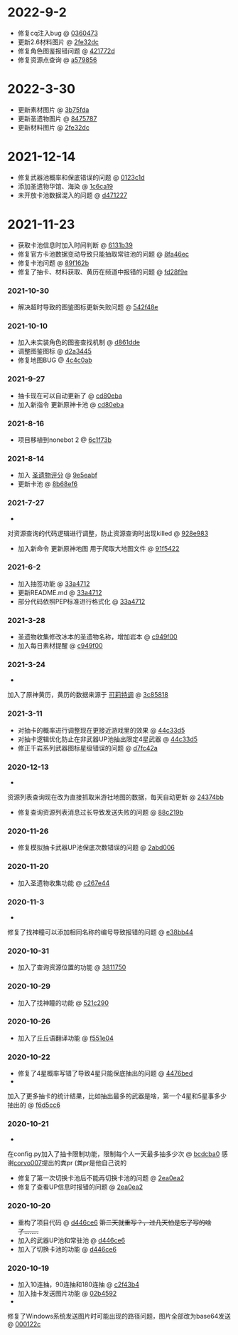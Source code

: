 # 2022-9-2

* 修复cq注入bug @ [0360473](https://github.com/H-K-Y/Genshin_Impact_bot/commit/0360473)
* 更新2.6材料图片 @ [2fe32dc](https://github.com/H-K-Y/Genshin_Impact_bot/commit/2fe32dc)
* 修复角色图鉴报错问题 @ [421772d](https://github.com/H-K-Y/Genshin_Impact_bot/commit/421772d)
* 修复资源点查询 @ [a579856](https://github.com/H-K-Y/Genshin_Impact_bot/commit/a579856)

# 2022-3-30

* 更新素材图片 @ [3b75fda](https://github.com/H-K-Y/Genshin_Impact_bot/commit/3b75fda)
* 更新圣遗物图片 @ [8475787](https://github.com/H-K-Y/Genshin_Impact_bot/commit/8475787)
* 更新材料图片 @ [2fe32dc](https://github.com/H-K-Y/Genshin_Impact_bot/commit/2fe32dc)

# 2021-12-14

* 修复武器池概率和保底错误的问题 @ [0123c1d](https://github.com/H-K-Y/Genshin_Impact_bot/commit/0123c1d)
* 添加圣遗物华馆、海染 @ [1c6ca19](https://github.com/H-K-Y/Genshin_Impact_bot/commit/1c6ca19)
* 未开放卡池数据混入的问题 @ [d471227](https://github.com/H-K-Y/Genshin_Impact_bot/commit/d471227)

# 2021-11-23

* 获取卡池信息时加入时间判断 @ [6131b39](https://github.com/H-K-Y/Genshin_Impact_bot/commit/6131b39)
* 修复官方卡池数据变动导致只能抽取常驻池的问题 @ [8fa46ec](https://github.com/H-K-Y/Genshin_Impact_bot/commit/8fa46ec)
* 修复卡池问题 @ [89f162b](https://github.com/H-K-Y/Genshin_Impact_bot/commit/89f162b)
* 修复了抽卡、材料获取、黄历在频道中报错的问题 @ [fd28f9e](https://github.com/H-K-Y/Genshin_Impact_bot/commit/fd28f9e)

### 2021-10-30

* 解决超时导致的图鉴图标更新失败问题 @ [542f48e](https://github.com/H-K-Y/Genshin_Impact_bot/commit/542f48e)

### 2021-10-10

* 加入未实装角色的图鉴查找机制 @ [d861dde](https://github.com/H-K-Y/Genshin_Impact_bot/commit/d861dde)
* 调整图鉴图标 @ [d2a3445](https://github.com/H-K-Y/Genshin_Impact_bot/commit/d2a3445)
* 修复地图BUG @ [4c4c0ab](https://github.com/H-K-Y/Genshin_Impact_bot/commit/4c4c0ab)

### 2021-9-27

* 抽卡现在可以自动更新了 @ [cd80eba](https://github.com/H-K-Y/Genshin_Impact_bot/commit/cd80eba)
* 加入新指令 更新原神卡池 @ [cd80eba](https://github.com/H-K-Y/Genshin_Impact_bot/commit/cd80eba)

### 2021-8-16

* 项目移植到nonebot 2 @ [6c1f73b](https://github.com/H-K-Y/Genshin_Impact_bot/commit/6c1f73b)

### 2021-8-14

* 加入 [圣遗物评分](https://github.com/H-K-Y/Genshin_Impact_bot/issues/31)
  @ [9e5eabf](https://github.com/H-K-Y/Genshin_Impact_bot/commit/9e5eabf)
* 更新卡池 @ [8b68ef6](https://github.com/H-K-Y/Genshin_Impact_bot/commit/8b68ef6)

### 2021-7-27

*

对资源查询的代码逻辑进行调整，防止资源查询时出现killed @ [928e983](https://github.com/H-K-Y/Genshin_Impact_bot/commit/928e983)

* 加入新命令 更新原神地图 用于爬取大地图文件 @ [91f5422](https://github.com/H-K-Y/Genshin_Impact_bot/commit/91f5422)

### 2021-6-2

* 加入抽签功能 @ [33a4712](https://github.com/H-K-Y/Genshin_Impact_bot/commit/33a4712)
* 更新README.md @ [33a4712](https://github.com/H-K-Y/Genshin_Impact_bot/commit/33a4712)
* 部分代码依照PEP标准进行格式化 @ [33a4712](https://github.com/H-K-Y/Genshin_Impact_bot/commit/33a4712)

### 2021-3-28

* 圣遗物收集修改冰本的圣遗物名称，增加岩本 @ [c949f00](https://github.com/H-K-Y/Genshin_Impact_bot/commit/c949f00)
* 加入每日素材提醒 @ [c949f00](https://github.com/H-K-Y/Genshin_Impact_bot/commit/c949f00)

### 2021-3-24

*

加入了原神黄历，黄历的数据来源于 [可莉特调](https://genshin.pub/) @ [3c85818](https://github.com/H-K-Y/Genshin_Impact_bot/commit/3c85818)

### 2021-3-11

* 对抽卡的概率进行调整现在更接近游戏里的效果 @ [44c33d5](https://github.com/H-K-Y/Genshin_Impact_bot/commit/44c33d5)
* 对抽卡逻辑优化防止在非武器UP池抽出限定4星武器 @ [44c33d5](https://github.com/H-K-Y/Genshin_Impact_bot/commit/44c33d5)
* 修正千岩系列武器图标星级错误的问题 @ [d7fc42a](https://github.com/H-K-Y/Genshin_Impact_bot/commit/d7fc42a)

### 2020-12-13

*

资源列表查询现在改为直接抓取米游社地图的数据，每天自动更新 @ [24374bb](https://github.com/H-K-Y/Genshin_Impact_bot/commit/24374bb)

* 修复查询资源列表消息过长导致发送失败的问题 @ [88c219b](https://github.com/H-K-Y/Genshin_Impact_bot/commit/88c219b)

### 2020-11-26

* 修复模拟抽卡武器UP池保底次数错误的问题 @ [2abd006](https://github.com/H-K-Y/Genshin_Impact_bot/commit/2abd006)

### 2020-11-20

* 加入圣遗物收集功能 @ [c267e44](https://github.com/H-K-Y/Genshin_Impact_bot/commit/c267e44)

### 2020-11-3

*

修复了找神瞳可以添加相同名称的编号导致报错的问题 @ [e38bb44](https://github.com/H-K-Y/Genshin_Impact_bot/commit/e38bb44)

### 2020-10-31

* 加入了查询资源位置的功能 @ [3811750](https://github.com/H-K-Y/Genshin_Impact_bot/commit/3811750)

### 2020-10-29

* 加入了找神瞳的功能 @ [521c290](https://github.com/H-K-Y/Genshin_Impact_bot/commit/521c290)

### 2020-10-26

* 加入了丘丘语翻译功能 @ [f551e04](https://github.com/H-K-Y/Genshin_Impact_bot/commit/f551e04)

### 2020-10-22

* 修复了4星概率写错了导致4星只能保底抽出的问题 @ [4476bed](https://github.com/H-K-Y/Genshin_Impact_bot/commit/4476bed)
*

加入了更多抽卡的统计结果，比如抽出最多的武器是啥，第一个4星和5星事多少抽出的 @ [f6d5cc6](https://github.com/H-K-Y/Genshin_Impact_bot/commit/f6d5cc6)

### 2020-10-21

*

在config.py加入了抽卡限制功能，限制每个人一天最多抽多少次 @ [bcdcba0](https://github.com/H-K-Y/Genshin_Impact_bot/commit/bcdcba0)
感谢[corvo007](https://github.com/corvo007)提出的粪pr (粪pr是他自己说的

* 修复了第一次切换卡池后不能再切换卡池的问题 @ [2ea0ea2](https://github.com/H-K-Y/Genshin_Impact_bot/commit/2ea0ea2)
* 修复了查看UP信息时报错的问题 @ [2ea0ea2](https://github.com/H-K-Y/Genshin_Impact_bot/commit/2ea0ea2)

### 2020-10-20

* 重构了项目代码 @ [d446ce6](https://github.com/H-K-Y/Genshin_Impact_bot/commit/d446ce6)
  ~~第二天就重写？，过几天怕是忘了写的啥了........~~
* 加入的武器UP池和常驻池 @ [d446ce6](https://github.com/H-K-Y/Genshin_Impact_bot/commit/d446ce6)
* 加入了切换卡池的功能 @ [d446ce6](https://github.com/H-K-Y/Genshin_Impact_bot/commit/d446ce6)

### 2020-10-19

* 加入10连抽，90连抽和180连抽 @ [c2f43b4](https://github.com/H-K-Y/Genshin_Impact_bot/commit/c2f43b4)
* 加入抽卡发送图片功能 @ [02b4592](https://github.com/H-K-Y/Genshin_Impact_bot/commit/02b4592)
*

修复了Windows系统发送图片时可能出现的路径问题，图片全部改为base64发送 @ [000122c](https://github.com/H-K-Y/Genshin_Impact_bot/commit/000122c)